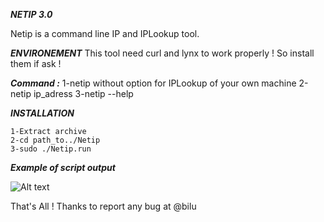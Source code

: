 ***NETIP 3.0***

Netip is a command line IP and IPLookup tool.

***ENVIRONEMENT***
	This tool need curl and lynx to work properly ! So install them if ask !

***Command :***
	1-netip without option for IPLookup of your own machine
	2-netip ip_adress
	3-netip --help

***INSTALLATION***
	
	1-Extract archive
	2-cd path_to../Netip	
	3-sudo ./Netip.run
	
***Example of script output***

![Alt text](https://user-images.githubusercontent.com/35330562/34823419-9320c19e-f6ca-11e7-9444-38f1f7e89af7.jpg)

That's All !
Thanks to report any bug at @bilu
